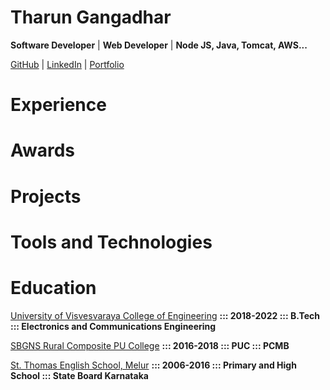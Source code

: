# Tharun Gangadhar

**Software Developer** | **Web Developer** | **Node JS, Java, Tomcat, AWS...**

[GitHub](https://github.com/Tharun-Gangadhar) | [LinkedIn](https://www.linkedin.com/in/tharun-tg/) | [Portfolio](https://portifx.com/)


# Experience


# Awards


# Projects


# Tools and Technologies


# Education

[University of Visvesvaraya College of Engineering](https://uvce.ac.in/) **::: 2018-2022 ::: B.Tech ::: Electronics and Communications Engineering**

[SBGNS Rural Composite PU College](https://schools.org.in/chikkaballapura/29290324951/sbgns-rural-pu-college-agalagurki.html) **::: 2016-2018 ::: PUC ::: PCMB**

[St. Thomas English School, Melur]() **::: 2006-2016 ::: Primary and High School ::: State Board Karnataka**
